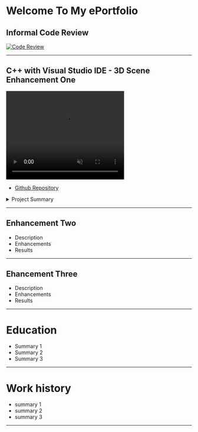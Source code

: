 # Welcome To My ePortfolio

## Informal Code Review
[![Code Review](https://img.youtube.com/vi/yvcHImLN97k/maxresdefault.jpg)](https://www.youtube.com/watch?v=yvcHImLN97k)


***
## C++ with Visual Studio IDE - 3D Scene Enhancement One

<video width="320" height="240" controls loop="" muted = "" autoplay="">
  <source src="https://github.com/melcian404/melcian404.github.io/raw/refs/heads/main/docs/assets/3Dvid.mp4">
</video>

- [Github Repository](https://github.com/melcian404/Comp-Graphic-and-Visualization)

<details>
  
<summary>Project Summary</summary>
  
## Project Description
  This artifact utilizes an OpenGL graphics processing unit (GPU) and C++ to create a 3D model using texture, lighting, and object rendering and controls the virtual environment with hotkeys and camera positions. This includes zooming in and out, panning up and down, left and right, as well as tracking mouse movement. The scene required a combination of simple and complex objects. It depicts a scene of children's toys on a table and was initially created on July 20, 2024.
  
## Enhancements Completed
  
The enhancements for this artifact were completed on March 23, 2025. Enhancements include:
  - Refined inline comments to be concise and descriptive for detailing each function of code.
  - Adding block comments to detail portions of code completed. 
  - Adding three complex objects of varying shapes, colors, sizes, and characteristics.
  - Refined and combined object methods to reduce code redundancies.
  
## Results
  ![EnhancedScene](https://github.com/user-attachments/assets/398ef908-d168-4322-82c2-bada2986b3fd)  
</details>

***

## Enhancement Two
- Description
- Enhancements
- Results



***
## Ehancement Three
- Description
- Enhancements
- Results



***
# Education
- Summary 1
- Summary 2
- Summary 3



***
# Work history
- summary 1
- summary 2
- summary 3



***
